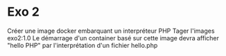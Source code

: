 # Exo 2
Créer une image docker embarquant un interpréteur PHP
Tager l'images exo2:1.0
Le démarrage d'un container basé sur cette image devra afficher "hello PHP" par l'interprétation d'un fichier hello.php